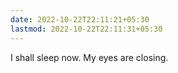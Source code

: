 ```yaml
---
date: 2022-10-22T22:11:21+05:30
lastmod: 2022-10-22T22:11:31+05:30
---
```


I shall sleep now. My eyes are closing.

